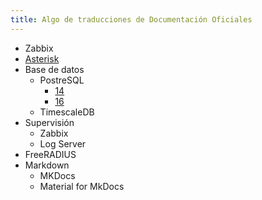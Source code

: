 ```yaml
---
title: Algo de traducciones de Documentación Oficiales
---
```



- Zabbix
- [Asterisk](../Documentos/Asterisk/index.md)
- Base de datos
    * PostreSQL
        * [14]()
        * [16]()
    * TimescaleDB
- Supervisión
    * Zabbix
    * Log Server
- FreeRADIUS
- Markdown
    * MKDocs
    * Material for MkDocs



